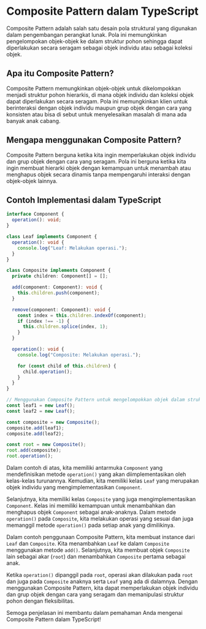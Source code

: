 # Composite Pattern dalam TypeScript

Composite Pattern adalah salah satu desain pola struktural yang digunakan dalam pengembangan perangkat lunak. Pola ini memungkinkan pengelompokan objek-objek ke dalam struktur pohon sehingga dapat diperlakukan secara seragam sebagai objek individu atau sebagai koleksi objek.

## Apa itu Composite Pattern?

Composite Pattern memungkinkan objek-objek untuk dikelompokkan menjadi struktur pohon hierarkis, di mana objek individu dan koleksi objek dapat diperlakukan secara seragam. Pola ini memungkinkan klien untuk berinteraksi dengan objek individu maupun grup objek dengan cara yang konsisten atau bisa di sebut untuk menyelesaikan masalah di mana ada banyak anak cabang.

## Mengapa menggunakan Composite Pattern?

Composite Pattern berguna ketika kita ingin memperlakukan objek individu dan grup objek dengan cara yang seragam. Pola ini berguna ketika kita ingin membuat hierarki objek dengan kemampuan untuk menambah atau menghapus objek secara dinamis tanpa mempengaruhi interaksi dengan objek-objek lainnya.

## Contoh Implementasi dalam TypeScript

```typescript
interface Component {
  operation(): void;
}

class Leaf implements Component {
  operation(): void {
    console.log("Leaf: Melakukan operasi.");
  }
}

class Composite implements Component {
  private children: Component[] = [];

  add(component: Component): void {
    this.children.push(component);
  }

  remove(component: Component): void {
    const index = this.children.indexOf(component);
    if (index !== -1) {
      this.children.splice(index, 1);
    }
  }

  operation(): void {
    console.log("Composite: Melakukan operasi.");

    for (const child of this.children) {
      child.operation();
    }
  }
}

// Menggunakan Composite Pattern untuk mengelompokkan objek dalam struktur pohon
const leaf1 = new Leaf();
const leaf2 = new Leaf();

const composite = new Composite();
composite.add(leaf1);
composite.add(leaf2);

const root = new Composite();
root.add(composite);
root.operation();
```

Dalam contoh di atas, kita memiliki antarmuka `Component` yang mendefinisikan metode `operation()` yang akan diimplementasikan oleh kelas-kelas turunannya. Kemudian, kita memiliki kelas `Leaf` yang merupakan objek individu yang mengimplementasikan `Component`.

Selanjutnya, kita memiliki kelas `Composite` yang juga mengimplementasikan `Component`. Kelas ini memiliki kemampuan untuk menambahkan dan menghapus objek `Component` sebagai anak-anaknya. Dalam metode `operation()` pada `Composite`, kita melakukan operasi yang sesuai dan juga memanggil metode `operation()` pada setiap anak yang dimilikinya.

Dalam contoh penggunaan Composite Pattern, kita membuat instance dari `Leaf` dan `Composite`. Kita menambahkan `Leaf` ke dalam `Composite` menggunakan metode `add()`. Selanjutnya, kita membuat objek `Composite` lain sebagai akar (`root`) dan menambahkan `Composite` pertama sebagai anak.

Ketika `operation()` dipanggil pada `root`, operasi akan dilakukan pada `root` dan juga pada `Composite` anaknya serta `Leaf` yang ada di dalamnya. Dengan menggunakan Composite Pattern, kita dapat memperlakukan objek individu dan grup objek dengan cara yang seragam dan memanipulasi struktur pohon dengan fleksibilitas.

Semoga penjelasan ini membantu dalam pemahaman Anda mengenai Composite Pattern dalam TypeScript!
